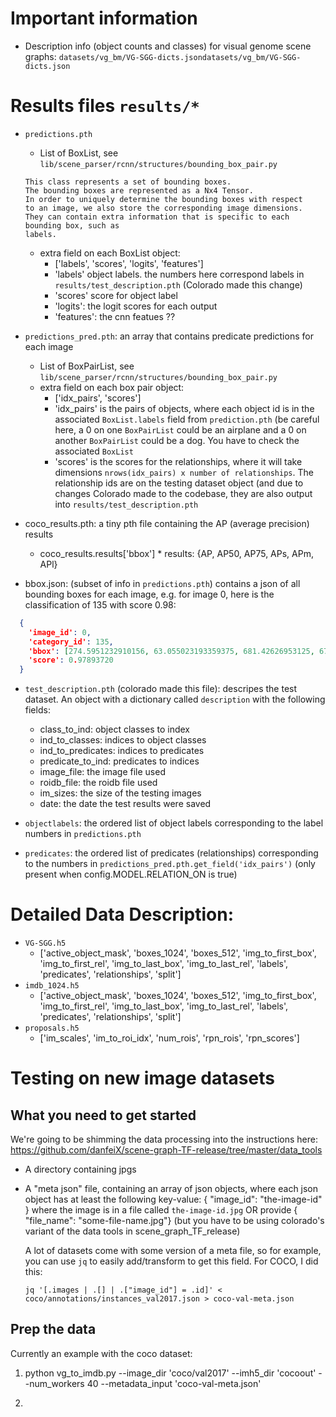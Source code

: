 
# Important information

* Description info (object counts and classes) for visual genome scene graphs: `datasets/vg_bm/VG-SGG-dicts.jsondatasets/vg_bm/VG-SGG-dicts.json`

# Results files `results/*`

* `predictions.pth`
    * List of BoxList, see `lib/scene_parser/rcnn/structures/bounding_box_pair.py`
    ```
    This class represents a set of bounding boxes.
    The bounding boxes are represented as a Nx4 Tensor.
    In order to uniquely determine the bounding boxes with respect
    to an image, we also store the corresponding image dimensions.
    They can contain extra information that is specific to each bounding box, such as
    labels.
    ```
    * extra field on each BoxList object:
      * ['labels', 'scores', 'logits', 'features']
      * 'labels' object labels. the numbers here correspond labels in `results/test_description.pth` (Colorado made this change)
      * 'scores' score for object label
      * 'logits': the logit scores for each output
      * 'features': the cnn featues ??

* `predictions_pred.pth`: an array that contains predicate predictions for each image
    * List of BoxPairList, see `lib/scene_parser/rcnn/structures/bounding_box_pair.py`
    * extra field on each box pair object:
      * ['idx_pairs', 'scores']
      * 'idx_pairs' is the pairs of objects, where each object id is in the associated `BoxList.labels` field from `prediction.pth` (be careful here, a 0 on one `BoxPairList` could be an airplane and a 0 on another `BoxPairList` could be a dog. You have to check the associated `BoxList`
      * 'scores' is the scores for the relationships, where it will take dimensions `nrows(idx_pairs) x number of relationships`. The relationship ids are on the testing dataset object (and due to changes Colorado made to the codebase, they are also output into `results/test_description.pth`
      
* coco_results.pth: a tiny pth file containing the AP (average precision) results
  * coco_results.results['bbox']
            * results: {AP, AP50, AP75, APs, APm, APl}
* bbox.json: (subset of info in `predictions.pth`) contains a json of all bounding boxes for each image, e.g. for image 0, here is the classification of 135 with score 0.98: 
``` json
  {
	'image_id': 0,
  	'category_id': 135,
  	'bbox': [274.5951232910156, 63.055023193359375, 681.42626953125, 678.501220703125],
	'score': 0.97893720
  }
```

* `test_description.pth` (colorado made this file): descripes the test dataset. An object with a dictionary called `description` with the following fields:
    * class_to_ind: object classes to index
    * ind_to_classes: indices to object classes
    * ind_to_predicates: indices to predicates
    * predicate_to_ind: predicates to indices
    * image_file: the image file used
    * roidb_file: the roidb file used
    * im_sizes: the size of the testing images
    * date: the date the test results were saved

* `objectlabels`: the ordered list of object labels corresponding to the label numbers in `predictions.pth`
* `predicates`: the ordered list of predicates (relationships) corresponding to the numbers in `predictions_pred.pth.get_field('idx_pairs')` (only present when config.MODEL.RELATION_ON is true)

# Detailed Data Description:

* `VG-SGG.h5`
  * ['active_object_mask', 'boxes_1024', 'boxes_512', 'img_to_first_box', 'img_to_first_rel', 'img_to_last_box', 'img_to_last_rel', 'labels', 'predicates', 'relationships', 'split']
* `imdb_1024.h5`
  * ['active_object_mask', 'boxes_1024', 'boxes_512', 'img_to_first_box', 'img_to_first_rel', 'img_to_last_box', 'img_to_last_rel', 'labels', 'predicates', 'relationships', 'split']
* `proposals.h5`
  * ['im_scales', 'im_to_roi_idx', 'num_rois', 'rpn_rois', 'rpn_scores']


# Testing on new image datasets

## What you need to get started
We're going to be shimming the data processing into the instructions here: https://github.com/danfeiX/scene-graph-TF-release/tree/master/data_tools

* A directory containing jpgs
* A "meta json" file, containing an array of json objects, where each json object has at least the following key-value:
  { "image_id": "the-image-id" }
  where the image is in a file called `the-image-id.jpg`
  OR
  provide { "file_name": "some-file-name.jpg"} (but you have to be using colorado's variant of the data tools in scene_graph_TF_release)
  
  A lot of datasets come with some version of a meta file, so for example, you can use `jq` to easily add/transform to get this field. For COCO, I did this:
  ```
  jq '[.images | .[] | .["image_id"] = .id]' < coco/annotations/instances_val2017.json > coco-val-meta.json
  ```


## Prep the data
Currently an example with the coco dataset:
1. python vg_to_imdb.py --image_dir 'coco/val2017' --imh5_dir 'cocoout' --num_workers 40 --metadata_input 'coco-val-meta.json'

1. 
